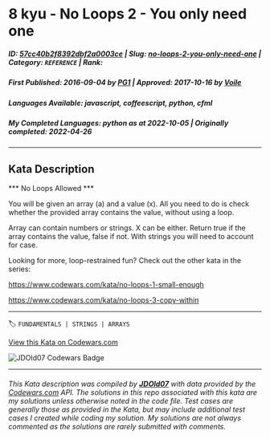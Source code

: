 # 8 kyu - No Loops 2 - You only need one

##### **ID**: [57cc40b2f8392dbf2a0003ce](https://www.codewars.com/kata/57cc40b2f8392dbf2a0003ce) | **Slug**: [no-loops-2-you-only-need-one](https://www.codewars.com/kata/57cc40b2f8392dbf2a0003ce) | **Category**: `REFERENCE` | **Rank**: <span style="color:white">8 kyu</span>

##### **First Published**: 2016-09-04 ***by*** [PG1](https://www.codewars.com/users/PG1) | **Approved**: 2017-10-16 ***by*** [Voile](https://www.codewars.com/users/Voile)

##### **Languages Available**: javascript, coffeescript, python, cfml

##### **My Completed Languages**: python ***as at*** 2022-10-05 | **Originally completed**: 2022-04-26

---

## Kata Description


*** No Loops Allowed ***



You will be given an array (a) and a value (x). All you need to do is check whether the provided array contains the value, without using a loop.



Array can contain numbers or strings. X can be either. Return true if the array contains the value, false if not. With strings you will need to account for case.



Looking for more, loop-restrained fun? Check out the other kata in the series:



<a> https://www.codewars.com/kata/no-loops-1-small-enough</a>



<a> https://www.codewars.com/kata/no-loops-3-copy-within</a>

---


🏷 `FUNDAMENTALS | STRINGS | ARRAYS`


[View this Kata on Codewars.com](https://www.codewars.com/kata/57cc40b2f8392dbf2a0003ce)

![](https://www.codewars.com/users/jdold07/badges/large "JDOld07 Codewars Badge")

---

###### *This Kata description was compiled by [**JDOld07**](https://tpstech.dev) with data provided by the [Codewars.com](https://www.codewars.com) API.  The solutions in this repo associated with this kata are my solutions unless otherwise noted in the code file.  Test cases are generally those as provided in the Kata, but may include additional test cases I created while coding my solution.  My solutions are not always commented as the solutions are rarely submitted with comments.*
